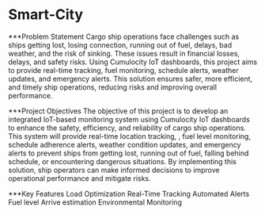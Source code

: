 # Smart-City

***Problem Statement
Cargo ship operations face challenges such as ships getting lost, losing connection, running out of fuel, delays, bad weather, and the risk of sinking. These issues result in financial losses, delays, and safety risks. Using Cumulocity IoT dashboards, this project aims to provide real-time tracking, fuel monitoring, schedule alerts, weather updates, and emergency alerts. This solution ensures safer, more efficient, and timely ship operations, reducing risks and improving overall performance.

***Project Objectives
The objective of this project is to develop an integrated IoT-based monitoring system using Cumulocity IoT dashboards to enhance the safety, efficiency, and reliability of cargo ship operations. This system will provide real-time location tracking, , fuel level monitoring, schedule adherence alerts, weather condition updates, and emergency alerts to prevent ships from getting lost, running out of fuel, falling behind schedule, or encountering dangerous situations. By implementing this solution, ship operators can make informed decisions to improve operational performance and mitigate risks.

***Key Features
Load Optimization
Real-Time Tracking
Automated Alerts
Fuel level
Arrive estimation
Environmental Monitoring

